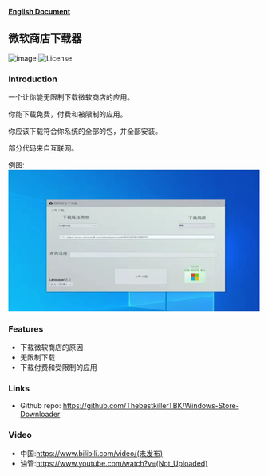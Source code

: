 **[English Document](../Readme.md)**


## 微软商店下载器
![image](https://img.shields.io/packagist/stars/ThebestkillerTBK/Windows-Store-Downloader)
![License](https://img.shields.io/badge/License-LGPL-green.svg)
### Introduction
一个让你能无限制下载微软商店的应用。

你能下载免费，付费和被限制的应用。

你应该下载符合你系统的全部的包，并全部安装。

部分代码来自互联网。

例图:![image](cn.webp)

### Features
* 下载微软商店的原因
* 无限制下载
* 下载付费和受限制的应用

### Links
* Github repo: https://github.com/ThebestkillerTBK/Windows-Store-Downloader

### Video
* 中国:https://www.bilibili.com/video/(未发布)
* 油管:https://www.youtube.com/watch?v=(Not_Uploaded)
